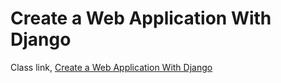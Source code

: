 <h1> Create a Web Application With Django</h1>
<p> Class link, <a href=https://openclassrooms.com/en/courses/6967196-create-a-web-application-with-django">Create a Web Application With Django</a>
